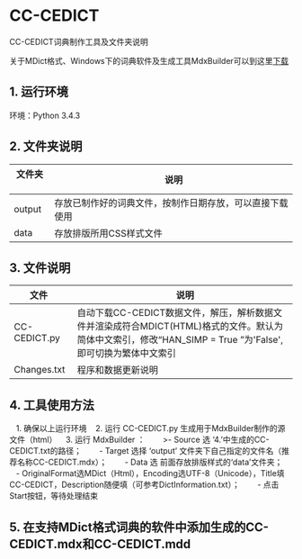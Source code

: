 # CC-CEDICT

CC-CEDICT词典制作工具及文件夹说明

关于MDict格式、Windows下的词典软件及生成工具MdxBuilder可以到这里[下载](http://www.octopus-studio.com/download.cn.htm)

## 1. 运行环境

环境：Python 3.4.3

## 2. 文件夹说明

文件夹   |   说明
--------|----------------------------------------------------
output  | 存放已制作好的词典文件，按制作日期存放，可以直接下载使用
data    | 存放排版所用CSS样式文件

## 3. 文件说明

文件   |   说明
--------------|------------------------------------------------------------------------
CC-CEDICT.py  |  自动下载CC-CEDICT数据文件，解压，解析数据文件并渲染成符合MDICT(HTML)格式的文件。默认为简体中文索引，修改“HAN_SIMP = True ”为'False', 即可切换为繁体中文索引
Changes.txt  |  程序和数据更新说明

## 4. 工具使用方法

    1. 确保以上运行环境
    2. 运行 CC-CEDICT.py 生成用于MdxBuilder制作的源文件（html）
    3. 运行 MdxBuilder ：
        >- Source 选 ‘4.’中生成的CC-CEDICT.txt的路径；
        - Target 选择 ‘output’ 文件夹下自己指定的文件名（推荐名称CC-CEDICT.mdx）；
        - Data 选 前面存放排版样式的‘data’文件夹；
        - OriginalFormat选MDict（Html），Encoding选UTF-8（Unicode），Title填CC-CEDICT，Description随便填（可参考DictInformation.txt）；
        - 点击Start按钮，等待处理结束
        
## 5. 在支持MDict格式词典的软件中添加生成的CC-CEDICT.mdx和CC-CEDICT.mdd
